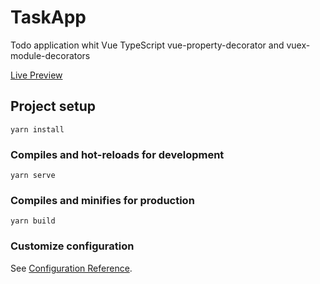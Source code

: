 # TaskApp
Todo application whit Vue TypeScript vue-property-decorator and vuex-module-decorators

 [Live Preview](https://jpolstre.github.io/task-vue-typescript/)

## Project setup
```
yarn install
```

### Compiles and hot-reloads for development
```
yarn serve
```

### Compiles and minifies for production
```
yarn build
```

### Customize configuration
See [Configuration Reference](https://cli.vuejs.org/config/).

